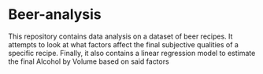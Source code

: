 # Beer-analysis

This repository contains data analysis on a dataset of beer recipes. It attempts to look at what factors affect the final subjective qualities of a specific recipe. 
Finally, it also contains a linear regression model to estimate the final Alcohol by Volume based on said factors
